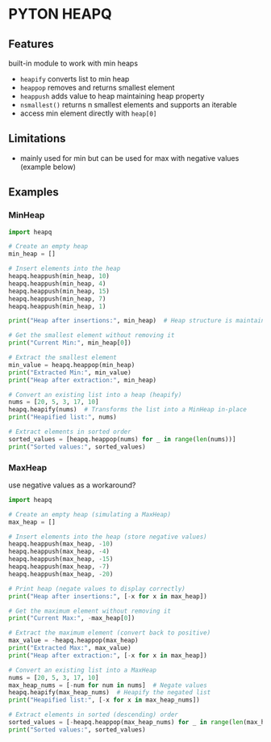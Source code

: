 # PYTON HEAPQ

## Features
built-in module to work with min heaps
- `heapify` converts list to min heap
- `heappop` removes and returns smallest element
- `heappush` adds value to heap maintaining heap property
- `nsmallest()` returns n smallest elements and supports an iterable
- access min element directly with `heap[0]`

## Limitations
- mainly used for min but can be used for max with negative values (example below)

## Examples

### MinHeap
```python
import heapq

# Create an empty heap
min_heap = []

# Insert elements into the heap
heapq.heappush(min_heap, 10)
heapq.heappush(min_heap, 4)
heapq.heappush(min_heap, 15)
heapq.heappush(min_heap, 7)
heapq.heappush(min_heap, 1)

print("Heap after insertions:", min_heap)  # Heap structure is maintained

# Get the smallest element without removing it
print("Current Min:", min_heap[0])

# Extract the smallest element
min_value = heapq.heappop(min_heap)
print("Extracted Min:", min_value)
print("Heap after extraction:", min_heap)

# Convert an existing list into a heap (heapify)
nums = [20, 5, 3, 17, 10]
heapq.heapify(nums)  # Transforms the list into a MinHeap in-place
print("Heapified list:", nums)

# Extract elements in sorted order
sorted_values = [heapq.heappop(nums) for _ in range(len(nums))]
print("Sorted values:", sorted_values)
```

### MaxHeap
use negative values as a workaround?

```python
import heapq

# Create an empty heap (simulating a MaxHeap)
max_heap = []

# Insert elements into the heap (store negative values)
heapq.heappush(max_heap, -10)
heapq.heappush(max_heap, -4)
heapq.heappush(max_heap, -15)
heapq.heappush(max_heap, -7)
heapq.heappush(max_heap, -20)

# Print heap (negate values to display correctly)
print("Heap after insertions:", [-x for x in max_heap])

# Get the maximum element without removing it
print("Current Max:", -max_heap[0])

# Extract the maximum element (convert back to positive)
max_value = -heapq.heappop(max_heap)
print("Extracted Max:", max_value)
print("Heap after extraction:", [-x for x in max_heap])

# Convert an existing list into a MaxHeap
nums = [20, 5, 3, 17, 10]
max_heap_nums = [-num for num in nums]  # Negate values
heapq.heapify(max_heap_nums)  # Heapify the negated list
print("Heapified list:", [-x for x in max_heap_nums])

# Extract elements in sorted (descending) order
sorted_values = [-heapq.heappop(max_heap_nums) for _ in range(len(max_heap_nums))]
print("Sorted values:", sorted_values)
```